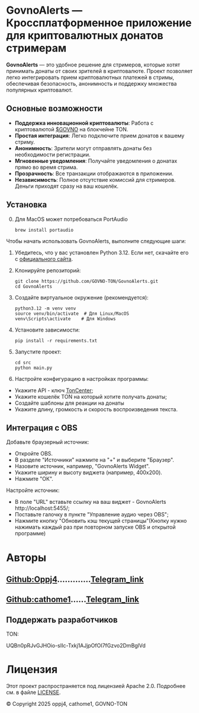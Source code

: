 # GovnoAlerts — Кроссплатформенное приложение для криптовалютных донатов стримерам

**GovnoAlerts** — это удобное решение для стримеров, которые хотят принимать донаты от своих зрителей в криптовалюте. Проект позволяет легко интегрировать прием криптовалютных платежей в стримы, обеспечивая безопасность, анонимность и поддержку множества популярных криптовалют.

## Основные возможности

- **Поддержка инновационной криптовалюты**: Работа с криптовалютой [$GOVNO](https://tonviewer.com/EQBlWgKnh_qbFYTXfKgGAQPxkxFsArDOSr9nlARSzydpNPwA) на блокчейне TON.
- **Простая интеграция**: Легко подключите прием донатов к вашему стриму.
- **Анонимность**: Зрители могут отправлять донаты без необходимости регистрации.
- **Мгновенные уведомления**: Получайте уведомления о донатах прямо во время стрима.
- **Прозрачность**: Все транзакции отображаются в приложении.
- **Независимость**: Полное отсутствие комиссий для стримеров. Деньги приходят сразу на ваш кошелёк.

## Установка
0. Для MacOS может потребоваться PortAudio
    ```
    brew install portaudio
    ```

Чтобы начать использовать GovnoAlerts, выполните следующие шаги:

1. Убедитесь, что у вас установлен Python 3.12. Если нет, скачайте его с [официального сайта](https://www.python.org/downloads/release/python-3129/).

2. Клонируйте репозиторий:
   ```
   git clone https://github.com/GOVNO-TON/GovnoAlerts.git
   cd GovnoAlerts
   ```

3. Создайте виртуальное окружение (рекомендуется):
    ```
    python3.12 -m venv venv
    source venv/bin/activate  # Для Linux/MacOS
    venv\Scripts\activate    # Для Windows
    ```
4. Установите зависимости:
    ```
    pip install -r requirements.txt
    ```
5. Запустите проект:

    ```
    cd src
    python main.py
    ```
6. Настройте конфигурацию в настройках программы:
- Укажите API - ключ [TonCenter](https://t.me/toncenter);
- Укажите кошелёк TON на который хотите получать донаты;
- Создайте шаблоны для реакции на донаты
- Укажите длину, громкость и скорость воспроизведения текста.

## Интеграция с OBS
Добавьте браузерный источник:
- Откройте OBS.
- В разделе "Источники" нажмите на "+" и выберите "Браузер".
- Назовите источник, например, "GovnoAlerts Widget".
- Укажите ширину и высоту виджета (например, 400x200).
- Нажмите "ОК".

Настройте источник:
- В поле "URL" вставьте ссылку на ваш виджет - GovnoAlerts http://localhost:5455/;
- Поставьте галочку в пункте "Управление аудио через OBS";
- Нажмите кнопку "Обновить кэш текущей страницы"(Кнопку нужно нажимать каждый раз при повторном запуске OBS и открытой программе)

# Авторы
## [Github:Oppj4](https://github.com/oppj4).............[Telegram_link](https://t.me/LanArch1)
## [Github:cathome1](https://github.com/cathome1)......[Telegram_link](https://t.me/cathome)

## Поддержать разработчиков
TON:

UQBn0pRJvGJHOio-sIIc-Txkj1AJjpOfOI7fGzvo2DmBglVd

# Лицензия
Этот проект распространяется под лицензией Apache 2.0. Подробнее см. в файле [LICENSE](LICENSE).

© Copyright 2025 oppj4, cathome1, GOVNO-TON